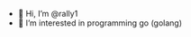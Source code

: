 - 👋 Hi, I’m @rally1
- 👀 I’m interested in programming go (golang)


<!---
rally1/rally1 is a ✨ special ✨ repository because its `README.md` (this file) appears on your GitHub profile.
You can click the Preview link to take a look at your changes. - 🌱 I’m currently learning ...
- 💞️ I’m looking to collaborate on ...
- 📫 How to reach me ...
--->
